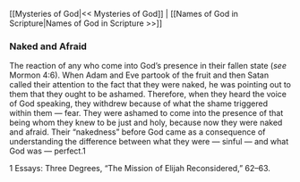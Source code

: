 [[Mysteries of God|<< Mysteries of God]]  |  [[Names of God in Scripture|Names of God in Scripture >>]]

### Naked and Afraid
The reaction of any who come into God’s presence in their fallen state (*see* Mormon 4:6). When Adam and Eve partook of the fruit and then Satan called their attention to the fact that they were naked, he was pointing out to them that they ought to be ashamed. Therefore, when they heard the voice of God speaking, they withdrew because of what the shame triggered within them — fear. They were ashamed to come into the presence of that being whom they knew to be just and holy, because now they were naked and afraid. Their “nakedness” before God came as a consequence of understanding the difference between what they were — sinful — and what God was — perfect.1



1 Essays: Three Degrees, “The Mission of Elijah Reconsidered,” 62–63.